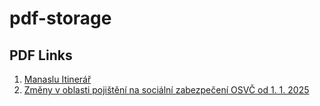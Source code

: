 # pdf-storage

## PDF Links

1. [Manaslu Itinerář](https://pavelklos.github.io/pdf-storage/ManasluItinerář.pdf)
2. [Změny v oblasti pojištění na sociální zabezpečení OSVČ od 1. 1. 2025](https://pavelklos.github.io/pdf-storage/Zmeny_v_oblasti_pojistneho_na_socialni_zabezpeceni_OSVC_od_1._1._2025.pdf)

